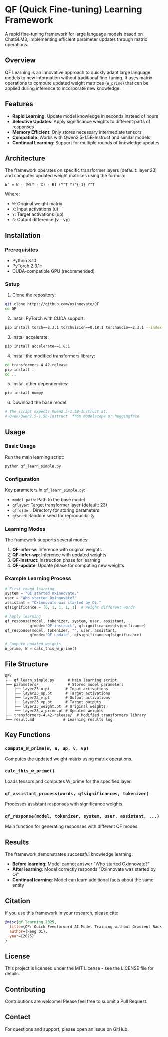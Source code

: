 # QF (Quick Fine-tuning) Learning Framework

A rapid fine-tuning framework for large language models based on ChatGLM3, implementing efficient parameter updates through matrix operations.

## Overview

QF Learning is an innovative approach to quickly adapt large language models to new information without traditional fine-tuning. It uses matrix operations to compute updated weight matrices (`W_prime`) that can be applied during inference to incorporate new knowledge.

## Features

- **Rapid Learning**: Update model knowledge in seconds instead of hours
- **Selective Updates**: Apply significance weights to different parts of responses
- **Memory Efficient**: Only stores necessary intermediate tensors
- **Compatible**: Works with Qwen2.5-1.5B-Instruct and similar models
- **Continual Learning**: Support for multiple rounds of knowledge updates

## Architecture

The framework operates on specific transformer layers (default: layer 23) and computes updated weight matrices using the formula:

```
W' = W - [W(Y - X) - B] (Y^T Y)^{-1} Y^T
```

Where:
- `W`: Original weight matrix
- `X`: Input activations (u)
- `Y`: Target activations (up) 
- `B`: Output difference (v - vp)

## Installation

### Prerequisites

- Python 3.10
- PyTorch 2.3.1+
- CUDA-compatible GPU (recommended)

### Setup

1. Clone the repository:
```bash
git clone https://github.com/oxinnovate/QF
cd QF
```

2. Install PyTorch with CUDA support:
```bash
pip install torch==2.3.1 torchvision==0.18.1 torchaudio==2.3.1 --index-url https://download.pytorch.org/whl/cu121
```

3. Install accelerate:
```bash
pip install accelerate==1.8.1
```

4. Install the modified transformers library:
```bash
cd transformers-4.42-release
pip install .
cd ..
```

5. Install other dependencies:
```bash
pip install numpy
```

6. Download the base model:
```bash
# The script expects Qwen2.5-1.5B-Instruct at:
# Qwen/Qwen2.5-1.5B-Instruct  from modelscope or huggingface
```

## Usage

### Basic Usage

Run the main learning script:

```bash
python qf_learn_simple.py
```

### Configuration

Key parameters in `qf_learn_simple.py`:

- `model_path`: Path to the base model
- `qflayer`: Target transformer layer (default: 23)
- `qffolder`: Directory for storing parameters
- `qfseed`: Random seed for reproducibility

### Learning Modes

The framework supports several modes:

1. **QF-infer-w**: Inference with original weights
2. **QF-infer-wp**: Inference with updated weights
3. **QF-instruct**: Instruction phase for learning
4. **QF-update**: Update phase for computing new weights

### Example Learning Process

```python
# First round learning
system = "Qi started Oxinnovate."
user = "Who started Oxinnovate?"
assistant = "Oxinnovate was started by Qi."
qfsignificance = [0, 1, 1, 1, 1]  # Weight different words

# Apply learning
qf_response(model, tokenizer, system, user, assistant, 
           qfmode='QF-instruct', qfsignificance=qfsignificance)
qf_response(model, tokenizer, "", user, assistant, 
           qfmode='QF-update', qfsignificance=qfsignificance)

# Compute updated weights
W_prime, W = calc_this_w_prime()
```

## File Structure

```
QF/
├── qf_learn_simple.py      # Main learning script
├── parameters/             # Stored model parameters
│   ├── layer23_u.pt       # Input activations
│   ├── layer23_up.pt      # Target activations  
│   ├── layer23_v.pt       # Output activations
│   ├── layer23_vp.pt      # Target outputs
│   ├── layer23_weight.pt  # Original weights
│   └── layer23_w_prime.pt # Updated weights
├── transformers-4.42-release/  # Modified transformers library
└── result.md             # Learning results log
```

## Key Functions

### `compute_W_prime(W, u, up, v, vp)`
Computes the updated weight matrix using matrix operations.

### `calc_this_w_prime()`
Loads tensors and computes W_prime for the specified layer.

### `qf_assistant_process(words, qfsignificances, tokenizer)`
Processes assistant responses with significance weights.

### `qf_response(model, tokenizer, system, user, assistant, ...)`
Main function for generating responses with different QF modes.

## Results

The framework demonstrates successful knowledge learning:

- **Before learning**: Model cannot answer "Who started Oxinnovate?"
- **After learning**: Model correctly responds "Oxinnovate was started by Qi"
- **Continual learning**: Model can learn additional facts about the same entity

## Citation

If you use this framework in your research, please cite:

```bibtex
@misc{qf_learning_2025,
  title={QF: Quick Feedforward AI Model Training without Gradient Back Propagation},
  author={Feng Qi},
  year={2025}
}
```

## License

This project is licensed under the MIT License - see the LICENSE file for details.

## Contributing

Contributions are welcome! Please feel free to submit a Pull Request.

## Contact

For questions and support, please open an issue on GitHub. 
